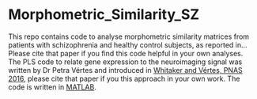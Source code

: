# Morphometric_Similarity_SZ

This repo contains code to analyse morphometric similarity matrices from patients with schizophrenia and healthy control subjects, as reported in... Please cite that paper if you find this code helpful in your own analyses. The PLS code to relate gene expression to the neuroimaging signal was written by Dr Petra Vértes and introduced in [Whitaker and Vértes, PNAS 2016](http://www.pnas.org/content/113/32/9105), please cite that paper if you this approach in your own work. The code is written in [MATLAB](https://uk.mathworks.com/products/matlab.html).
